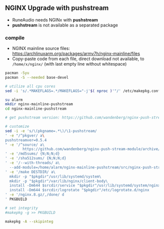 NGINX Upgrade with pushstream
---
- RuneAudio needs NGINx with **pushstream**
- **pushstream** is not available as a separated package

### compile
- NGINX mainline source files: https://archlinuxarm.org/packages/armv7h/nginx-mainline/files
- Copy-paste code from each file, direct download not available, to `/home/x/nginx/` (with last empty line without whitespace)
```sh
pacman -Syu
pacman -S --needed base-devel

# utilize all cpu cores
sed -i 's/.*MAKEFLAGS=.*/MAKEFLAGS="-j'$( nproc )'"/' /etc/makepkg.conf

su alarm
mkdir nginx-mainline-pushstream
cd nginx-mainline-pushstream

# get pushstream version: https://github.com/wandenberg/nginx-push-stream-module/releases

# customize
sed -i -e 's/\(pkgname=.*\)/\1-pushstream/
' -e "/^pkgver/ a\
pushstreamver=0.5.4
" -e '/^source/ a\
        https://github.com/wandenberg/nginx-push-stream-module/archive/$pushstreamver.tar.gz
' -e '/md5sums/ {N;N;N;d}
' -e '/sha512sums/ {N;N;N;d}
' -e '/--with-threads/ a\
  --add-module=/home/alarm/nginx-mainline-pushstream/src/nginx-push-stream-module-$pushstreamver
' -e '/make DESTDIR/ a\
  mkdir -p "$pkgdir"/usr/lib/systemd/system\
  mkdir -p "$pkgdir"/var/lib/nginx/client-body\
  install -Dm644 $srcdir/service "$pkgdir"/usr/lib/systemd/system/nginx.service\
  install -Dm644 $srcdir/logrotate "$pkgdir"/etc/logrotate.d/nginx
' -e '/nginx.8.gz/,/done/ d
' PKGBUILD

# set integrity
#makepkg -g >> PKGBUILD

makepkg -A --skipinteg
```
